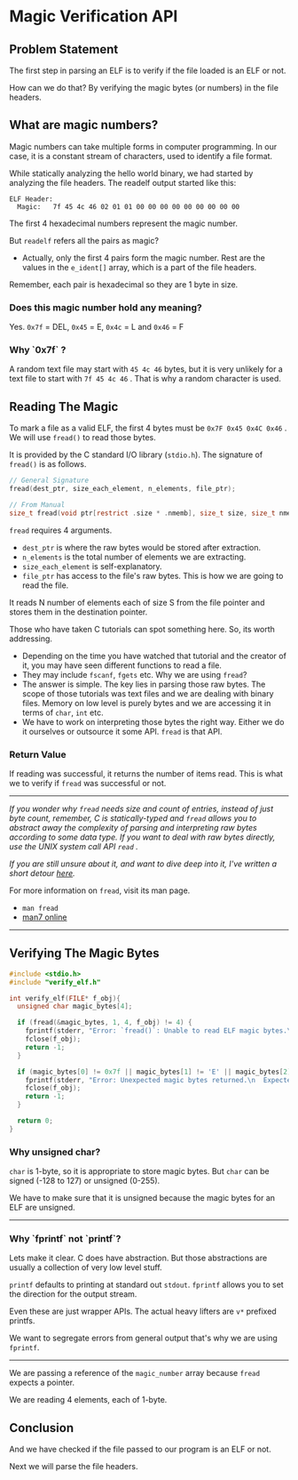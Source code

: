 # Magic Verification API

## Problem Statement

The first step in parsing an ELF is to verify if the file loaded is an ELF or not.

How can we do that? By verifying the magic bytes (or numbers) in the file headers.

## What are magic numbers?

Magic numbers can take multiple forms in computer programming. In our case, it is a constant stream of characters, used to identify a file format.

While statically analyzing the hello world binary, we had started by analyzing the file headers. The readelf output started like this:

```
ELF Header:
  Magic:   7f 45 4c 46 02 01 01 00 00 00 00 00 00 00 00 00
```

The first 4 hexadecimal numbers represent the magic number.

But `readelf` refers all the pairs as magic?

* Actually, only the first 4 pairs form the magic number. Rest are the values in the `e_ident[]` array, which is a part of the file headers.

Remember, each pair is hexadecimal so they are 1 byte in size.

### Does this magic number hold any meaning?

Yes. `0x7f` = DEL, `0x45` = E, `0x4c` = L and `0x46` = F

### Why \`0x7f\` ?

A random text file may start with `45 4c 46` bytes, but it is very unlikely for a text file to start with `7f 45 4c 46` . That is why a random character is used.

## Reading The Magic

To mark a file as a valid ELF, the first 4 bytes must be `0x7F 0x45 0x4C 0x46` . We will use `fread()` to read those bytes.

It is provided by the C standard I/O library (`stdio.h`). The signature of `fread()` is as follows.

```c
// General Signature
fread(dest_ptr, size_each_element, n_elements, file_ptr);

// From Manual
size_t fread(void ptr[restrict .size * .nmemb], size_t size, size_t nmemb, FILE *restrict stream);
```

`fread` requires 4 arguments.

* `dest_ptr` is where the raw bytes would be stored after extraction.
* `n_elements` is the total number of elements we are extracting.
* `size_each_element` is self-explanatory.
* `file_ptr` has access to the file's raw bytes. This is how we are going to read the file.

It reads N number of elements each of size S from the file pointer and stores them in the destination pointer.

Those who have taken C tutorials can spot something here. So, its worth addressing.

* Depending on the time you have watched that tutorial and the creator of it, you may have seen different functions to read a file.
* They may include `fscanf`, `fgets` etc. Why we are using `fread`?
* The answer is simple. The key lies in parsing those raw bytes. The scope of those tutorials was text files and we are dealing with binary files. Memory on low level is purely bytes and we are accessing it in terms of `char`, `int` etc.
* We have to work on interpreting those bytes the right way. Either we do it ourselves or outsource it some API. `fread` is that API.

### Return Value

If reading was successful, it returns the number of items read. This is what we to verify if `fread` was successful or not.

***

_If you wonder why `fread` needs size and count of entries, instead of just byte count, remember, C is statically-typed and `fread` allows you to abstract away the complexity of parsing and interpreting raw bytes according to some data type. If you want to deal with raw bytes directly, use the UNIX system call API `read` ._

_If you are still unsure about it, and want to dive deep into it, I've written a short detour_ [_here_](https://ankuragrawal.gitbook.io/home/~/revisions/lowdzHlD13Xe1P8sFUmd/low-level-detours/why-c-is-statically-typed)_._

For more information on `fread`, visit its man page.

* `man fread`&#x20;
* [man7 online](https://man7.org/linux/man-pages/man3/fread.3.html)

***

## Verifying The Magic Bytes

```c
#include <stdio.h>
#include "verify_elf.h"

int verify_elf(FILE* f_obj){
  unsigned char magic_bytes[4];

  if (fread(&magic_bytes, 1, 4, f_obj) != 4) {
    fprintf(stderr, "Error: `fread()`: Unable to read ELF magic bytes.\n");
    fclose(f_obj);
    return -1;
  }

  if (magic_bytes[0] != 0x7f || magic_bytes[1] != 'E' || magic_bytes[2] != 'L' || magic_bytes[3] != 'F'){
    fprintf(stderr, "Error: Unexpected magic bytes returned.\n  Expected: `0x7F, E, L, F`\n  Found: %02X, %02X, %02X, %02X\n", magic_bytes[0], magic_bytes[1], magic_bytes[2], magic_bytes[3]);
    fclose(f_obj);
    return -1;
  }

  return 0;
}
```

### Why unsigned char?

`char` is 1-byte, so it is appropriate to store magic bytes. But `char` can be signed (-128 to 127) or unsigned (0-255).&#x20;

We have to make sure that it is unsigned because the magic bytes for an ELF are unsigned.

***

### Why \`fprintf\` not \`printf\`?

Lets make it clear. C does have abstraction. But those abstractions are usually a collection of very low level stuff.

`printf` defaults to printing at standard out `stdout`. `fprintf` allows you to set the direction for the output stream.

Even these are just wrapper APIs. The actual heavy lifters are `v*` prefixed printfs.

We want to segregate errors from general output that's why we are using `fprintf`.

***

We are passing a reference of the `magic_number` array because `fread` expects a pointer.

We are reading 4 elements, each of 1-byte.

## Conclusion

And we have checked if the file passed to our program is an ELF or not.

Next we will parse the file headers.
